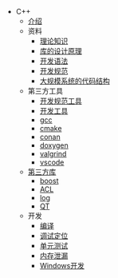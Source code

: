 * C++
  * [介绍](README.md)
  * 资料
    * [理论知识](material/kb.md)
    * [库的设计原理](material/lib.md)
    * [开发语法](material/grammer.md)
    * [开发规范](material/spec.md)
    * [大规模系统的代码结构](material/large_scale_code.md)
  * 第三方工具
    * [开发规范工具](third/spec.md)
    * [开发工具](third/dev.md)
    * [gcc](third/gcc.md)
    * [cmake](third/cmake.md)
    * [conan](third/conan.md)
    * [doxygen](third/doxygen.md)
    * [valgrind](third/valgrind.md)
    * [vscode](third/vscode.md)
  * [第三方库](lib/SUMMARY.md)
    * [boost](lib/boost.md)
    * [ACL](lib/acl.md)
    * [log](lib/log.md)
    * [QT](lib/qt.md)
  * 开发
    * [编译](dev/compile.md)
    * [调试定位](dev/debug.md)
    * [单元测试](dev/ut.md)
    * [内存泄漏](dev/leak.md)
    * [Windows开发](dev/windows.md)
